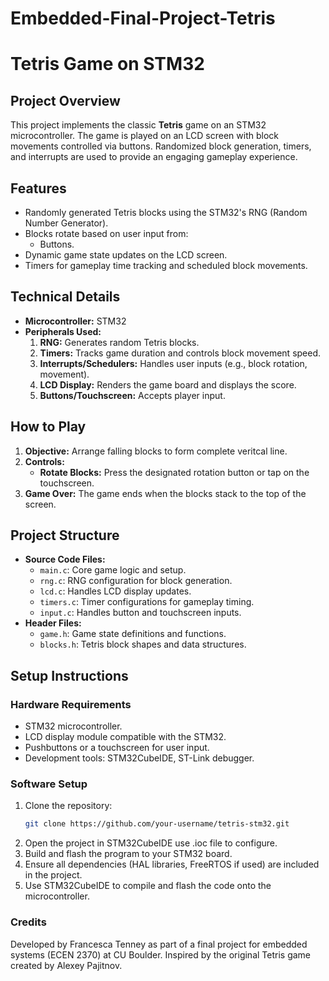# Embedded-Final-Project-Tetris

# Tetris Game on STM32

## Project Overview
This project implements the classic **Tetris** game on an STM32 microcontroller. The game is played on an LCD screen with block movements controlled via buttons. Randomized block generation, timers, and interrupts are used to provide an engaging gameplay experience.

## Features
- Randomly generated Tetris blocks using the STM32's RNG (Random Number Generator).
- Blocks rotate based on user input from:
  - Buttons.
- Dynamic game state updates on the LCD screen.
- Timers for gameplay time tracking and scheduled block movements.


## Technical Details
- **Microcontroller:** STM32
- **Peripherals Used:**
  1. **RNG:** Generates random Tetris blocks.
  2. **Timers:** Tracks game duration and controls block movement speed.
  3. **Interrupts/Schedulers:** Handles user inputs (e.g., block rotation, movement).
  4. **LCD Display:** Renders the game board and displays the score.
  5. **Buttons/Touchscreen:** Accepts player input.

## How to Play
1. **Objective:** Arrange falling blocks to form complete veritcal line.
2. **Controls:**
   - **Rotate Blocks:** Press the designated rotation button or tap on the touchscreen.
3. **Game Over:** The game ends when the blocks stack to the top of the screen.

## Project Structure
- **Source Code Files:**
  - `main.c`: Core game logic and setup.
  - `rng.c`: RNG configuration for block generation.
  - `lcd.c`: Handles LCD display updates.
  - `timers.c`: Timer configurations for gameplay timing.
  - `input.c`: Handles button and touchscreen inputs.
- **Header Files:**
  - `game.h`: Game state definitions and functions.
  - `blocks.h`: Tetris block shapes and data structures.

## Setup Instructions

### Hardware Requirements
- STM32 microcontroller.
- LCD display module compatible with the STM32.
- Pushbuttons or a touchscreen for user input.
- Development tools: STM32CubeIDE, ST-Link debugger.

### Software Setup
1. Clone the repository:
   ```bash
   git clone https://github.com/your-username/tetris-stm32.git
2. Open the project in STM32CubeIDE use .ioc file to configure.
3. Build and flash the program to your STM32 board.
4. Ensure all dependencies (HAL libraries, FreeRTOS if used) are included in the project.
5. Use STM32CubeIDE to compile and flash the code onto the microcontroller.

### Credits
Developed by Francesca Tenney as part of a final project for embedded systems (ECEN 2370) at CU Boulder. Inspired by the original Tetris game created by Alexey Pajitnov.
